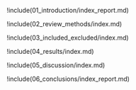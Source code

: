 !include(01_introduction/index_report.md)

!include(02_review_methods/index.md)

!include(03_included_excluded/index.md)

!include(04_results/index.md)

!include(05_discussion/index.md)

!include(06_conclusions/index_report.md)
